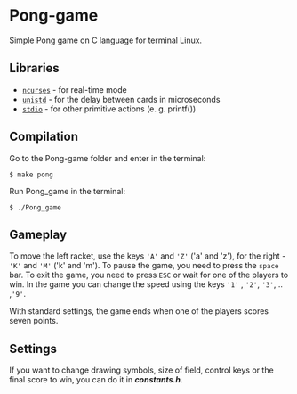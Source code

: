 # Pong-game

Simple Pong game on C language for terminal Linux.

## Libraries
- [`ncurses`](https://en.wikipedia.org/wiki/Ncurses) - for real-time mode 
- [`unistd`](https://en.wikipedia.org/wiki/Unistd.h) - for the delay between cards in microseconds
- [`stdio`](https://www.tutorialspoint.com/c_standard_library/stdio_h.htm) - for other primitive actions (e. g. printf())

## Compilation
Go to the Pong-game folder and enter in the terminal:
```
$ make pong
```
Run Pong_game in the terminal:
```
$ ./Pong_game
```

## Gameplay
To move the left racket, use the keys `'A'` and `'Z'` ('a' and 'z'), for the right - `'K'` and `'M'` ('k' and 'm'). To pause the game, you need to press the `space` bar. To exit the game, you need to press `ESC` or wait for one of the players to win. In the game you can change the speed using the keys `'1'` , `'2'`, `'3'`, .. ,`'9'`.

With standard settings, the game ends when one of the players scores seven points.


## Settings
If you want to change drawing symbols, size of field, control keys or the final score to win, you can do it in ***constants.h***.
